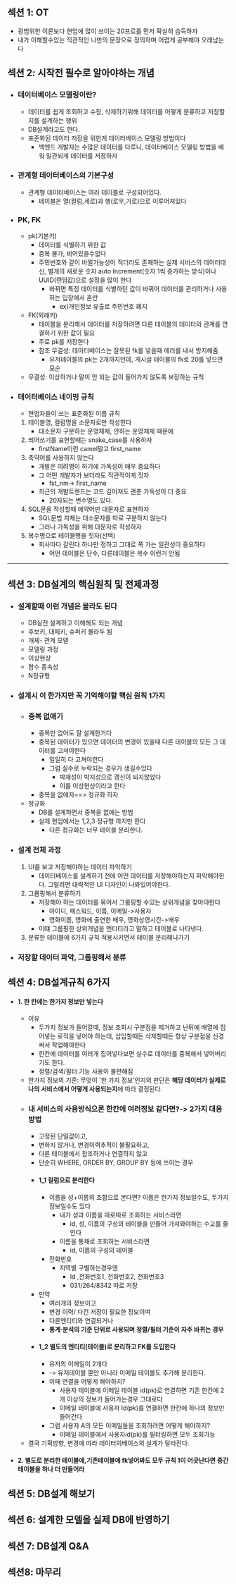 ## 섹션 1: OT
- 광범위한 이론보다 현업에 많이 쓰이는 20프로를 먼저 확실히 습득하자
- 내가 이해할수있는 직관적인 나만의 문장으로 정의하며 어렵게 공부해야 오래남는다


## 섹션 2: 시작전 필수로 알아야하는 개념

- ### 데이터베이스 모델링이란?
	- 데이터를 쉽게 조회하고 수정, 삭제하기위해 데이터를 어떻게 분류하고 저장할지를 설계하는 행위
	- DB설계라고도 한다.
	- 표준화된 데이터 저장을 위한게 데이터베이스 모델링 방법이다
		- 백엔드 개발자는 수많은 데이터를 다루니, 데이터베이스 모델링 방법을 배워 일관되게 데이터를 저장하자
- ### 관계형 데이터베이스의 기본구성
	- 관계형 데이터베이스는 여러 테이블로 구성되어있다.
		- 테이블은 열(컬럼,세로)과 행(로우,가로)으로 이루어져있다
- ### PK, FK
	- pk(기본키)
		- 데이터를 식별하기 위한 값
		- 중복 불가, 비어있을수없다
		- 주민번호와 같이 바뀔가능성이 적더라도 존재하는 실제 서비스의 데이터대신, 별개의 새로운 숫자 auto Increment(숫자 1씩 증가하는 방식)이나 UUID(랜덤값)으로 설정을 많이 한다
			- 바뀌면 특정 데이터를 식별하던 값이 바뀌어 데이터를 관리하거나 사용하는 입장에서 혼란
				- ex)개인정보 유출로 주민번호 폐지
	- FK(외래키)
		- 테이블을 분리해서 데이터를 저장하려면 다른 테이블의 데이터와 관계를 연결하기 위한 값이 필요
		- 주로 pk를 저장한다
		- 참조 무결성: 데이터베이스는 잘못된 fk를 넣을때 에러를 내서 방지해줌
			- 유저테이블의 pk는 2개까지인데, 게시글 테이블의 fk로 20를 넣으면 모순
	- 무결성: 이상하거나 말이 안 되는 값이 들어가지 않도록 보장하는 규칙
- ### 데이터베이스 네이밍 규칙
	- 현업자들이 쓰는 표준화된 이름 규칙
	1. 테이블명, 컬럼명을 소문자로만 작성한다
		- 대소문자 구분하는 운영체제, 안하는 운영체제 때문에
	2. 띄어쓰기를 표현할때는 snake_case를 사용하자
		- firstName이런 camel말고 first_name
	3. 축약어를 사용하지 않는다
		- 개발은 여려명이 하기에 가독성이 매우 중요하다
		- 그 어떤 개발자가 보더라도 직관적이게 짓자
			- fst_nm-> first_name
		- 최근의 개발트렌드는 코드 길어져도 괜춘 가독성이 더 중요
			- 20자되는 변수명도 있다.
	4. SQL문을 작성할때 예약어만 대문자로 표현하자
		- SQL문법 자체는 대소문자를 따로 구분하지 않는다
		- 그러나 가독성을 위해 대문자로 작성하자
	5. 복수명으로 테이블명을 짓자(선택)
		- 회사마다 갈린다 하나만 정하고 그대로 쭉 가는 일관성이 중요하다
			- 어떤 테이블은 단수, 다른테이블은 복수 이런거 안됨

---
## 섹션 3: DB설계의 핵심원칙 및 전제과정

- ### 설계할때 이런 개념은 몰라도 된다
	- DB실전 설계하고 이해해도 되는 개념
	- 후보키, 대체키, 슈퍼키 몰라두 됨
	- 개체- 관계 모델
	- 모델링 과정
	- 이상현상
	- 함수 종속성
	- N정규형
- ### 설계시 이 한가지만 꼭 기억해야할 핵심 원칙 1가지
	- ### 중복 없애기
		- 중복만 없어도 잘 설계한거다
		- 중복된 데이터가 있으면 데이터의 변경이 있을때 다른 테이블의 모든 그 데이터를 고쳐야한다
			- 일일히 다 고쳐야한다
			- 그럼 실수로 누락되는 경우가 생길수있다
				- 박재성이 박지성으로 갱신이 되지않았다
				- 이를 이상현상이라고 한다
		- 중복을 없애자==> 정규화 하자
	- 정규화
		- DB를 설계하면서 중복을 없애는 방법
		- 실제 현업에서는 1,2,3 정규형 까지만 한다
			- 다른 정규화는 너무 테이블 분리한다.
- ### 설계 전체 과정
	1. UI를 보고 저장해야하는 데이터 파악하기
		- 데이터베이스를 설계하기 전에 어떤 데이터를 저장해야하는지 파악해야한다. 그럴려면 대략적인 UI 디자인이 나와있어야한다.
	2. 그룹핑해서 분류하기
		- 저장해야 하는 데이터를 묶어서 그룹핑할 수있는 상위개념을 찾아야한다
			- 아이디, 패스워드, 이름, 이메일->사용자
			- 영화이름, 영화에 출연한 배우, 영화상영시간->배우
		- 이떄 그룹핑한 상위개념을 엔티티라고 말하고 테이블로 나타낸다.
	3. 분류한 테이블에 6가지 규칙 적용시키면서 테이블 분리해나가기
- ### 저장할 데이터 파악, 그룹핑해서 분류
## 섹션 4: DB설계규칙 6가지
- #### 1. 한 칸에는 한가지 정보만 넣는다
	- 이유
		- 두가지 정보가 들어갈때, 정보 조회시 구분점을 제거하고 난뒤에 배열에 집어넣는 로직을 넣어야 하는데, 삽입할때든 삭제할때든 항상 구분점을 신경써서 작업해야한다
		- 한칸에 데이터를 여러개 집어넣다보면 실수로 데이터를 중복해서 넣어버리기도 한다.
		- 정렬/검색/필터 기능 사용이 불편해짐
	- 한가지 정보의 기준: 무엇이 '한 가지 정보'인지의 판단은 **해당 데이터가 실제로 나의 서비스에서 어떻게 사용되는지**에 따라 결정된다.
	- ### 내 서비스의 사용방식으론 한칸에 여러정보 같다면?-> 2가지 대응 방법
		- 고정된 단일값이고,
		- 변하지 않거나, 변경이력추적이 불필요하고,
		- 다른 테이블에서 참조하거나 연결하지 않고
		- 단순히 WHERE, ORDER BY, GROUP BY 등에 쓰이는 경우 
		- #### 1_1 컬럼으로 분리한다
			- 이름을 성+이름의 조합으로 본다면? 이름은 한가지 정보일수도, 두가지 정보일수도 있다 
				- 내가 성과 이름을 따로따로 조회하는 서비스라면 
					- id, 성, 이름의 구성의 테이블을 만들어 가져와야하는 수고를 줄인다
				- 이름을 통채로 조회하는 서비스라면
					- id, 이름의 구성의 테이블
			- 전화번호
				-  지역별 구별하는경우엔 
					- Id ,전화번호1, 전화번호2, 전화번호3
					- 031/264/8342 따로 저장
		- 만약 
			- 여러개의 정보이고
			- 변경 이력/ 다건 저장이 필요한 정보이며
			- 다른엔티티와 연결되거나
			- **통계·분석의 기준 단위로 사용되며 정렬/필터 기준이 자주 바뀌는 경우**
		- #### 1_2 별도의 엔티티(테이블)로 분리하고 FK를 도입한다
			- 유저의 이메일이 2개다
			- -> 유저테이블 뿐만 아니라 이메일 테이블도 추가해 분리한다.
			- 이때 연결을 어떻게 해야하지?
				- 사용자 테이블에 이메일 테이블 id(pk)로 연결하면 기존 한칸에 2개 이상의 정보가 들어가는경우 그대로다
				- 이메일 테이블에 사용자 Id(pk)를 연결하면 한칸에 하나의 정보만 들어간다
			- 그럼 사용자 A의 모든 이메일들을 조회하려면 어떻게 해야하지?
				- 이메일 테이블에서 사용자id(pk)를 필터링하면 모두 조회가능
	- 결국 기획방향, 변경에 따라 데이터의베이스의 설계가 달라진다.
- #### 2. 별도로 분리한 테이블에,기존테이블에 fk넣어봐도 모두 규칙 1이 어긋난다면 중간 테이블을 하나 더 만들어라
## 섹션 5: DB설계 해보기

## 섹션 6: 설계한 모델을 실제 DB에 반영하기

## 섹션 7: DB설계 Q&A

## 섹션8: 마무리

